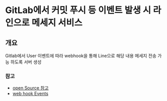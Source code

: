 # GitLab에서 커밋 푸시 등 이벤트 발생 시 라인으로 메세지 서비스

## 개요
Gitlab에서 User 이벤트에 따라 webhook을 통해 Line으로 해당 내용 메세지 전송 가능 하도록 서버 생성

### 참고
* [open Source 참고](https://github.com/sarawukl/gitlab-line-notify)
* [web hook Events](https://docs.gitlab.com/ee/user/project/integrations/webhook_events.html)    
